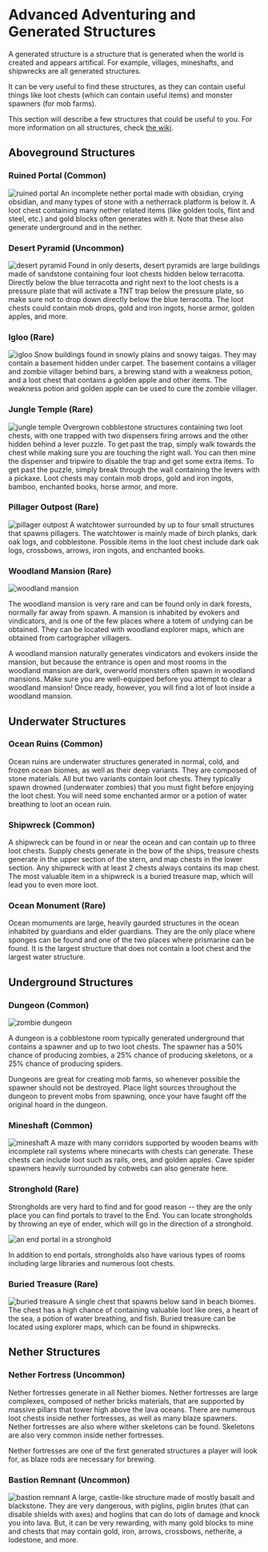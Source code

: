 # Advanced Adventuring and Generated Structures

A generated structure is a structure that is generated when the world is created and appears artifical. For example, villages, mineshafts, and shipwrecks are all generated structures. 

It can be very useful to find these structures, as they can contain useful things like loot chests (which can contain useful items) and monster spawners (for mob farms). 

This section will describe a few structures that could be useful to you. For more information on all structures, check [the wiki](https://minecraft.fandom.com/wiki/Generated_structures).

## Aboveground Structures

### Ruined Portal (Common)
![ruined portal](images/ruined-portal.png)
An incomplete nether portal made with obsidian, crying obsidian, and many types of stone with a netherrack platform is below it. A loot chest containing many nether related items (like golden tools, flint and steel, etc.) and gold blocks often generates with it. Note that these also generate underground and in the nether.

### Desert Pyramid (Uncommon)
![desert pyramid](images/desert-pyramid.png)
Found in only deserts, desert pyramids are large buildings made of sandstone containing four loot chests hidden below terracotta. Directly below the blue terracotta and right next to the loot chests is a pressure plate that will activate a TNT trap below the pressure plate, so make sure not to drop down directly below the blue terracotta. The loot chests could contain mob drops, gold and iron ingots, horse armor, golden apples, and more.

### Igloo (Rare)
![igloo](images/igloo.png)
Snow buildings found in snowly plains and snowy taigas. They may contain a basement hidden under carpet. The basement contains a villager and zombie villager behind bars, a brewing stand with a weakness potion, and a loot chest that contains a golden apple and other items. The weakness potion and golden apple can be used to cure the zombie villager.

### Jungle Temple (Rare)
![jungle temple](images/jungle-temple.png)
Overgrown cobblestone structures containing two loot chests, with one trapped with two dispensers firing arrows and the other hidden behind a lever puzzle. To get past the trap, simply walk towards the chest while making sure you are touching the right wall. You can then mine the dispenser and tripwire to disable the trap and get some extra items. To get past the puzzle, simply break through the wall containing the levers with a pickaxe. Loot chests may contain mob drops, gold and iron ingots, bamboo, enchanted books, horse armor, and more.

### Pillager Outpost (Rare)
![pillager outpost](images/pillager-outpost.png)
A watchtower surrounded by up to four small structures that spawns pillagers. The watchtower is mainly made of birch planks, dark oak logs, and cobblestone. Possible items in the loot chest include dark oak logs, crossbows, arrows, iron ingots, and enchanted books.

### Woodland Mansion (Rare)

![woodland mansion](images/woodland-mansion.jpg)

The woodland mansion is very rare and can be found only in dark forests, normally far away from spawn. A mansion is inhabited by evokers and vindicators, and is one of the few places where a totem of undying can be obtained. They can be located with woodland explorer maps, which are obtained from cartographer villagers. 

A woodland mansion naturally generates vindicators and evokers inside the mansion, but because the entrance is open and most rooms in the woodland mansion are dark, overworld monsters often spawn in woodland mansions. Make sure you are well-equipped before you attempt to clear a woodland mansion! Once ready, however, you will find a lot of loot inside a woodland mansion.

## Underwater Structures

### Ocean Ruins (Common)

Ocean ruins are underwater structures generated in normal, cold, and frozen ocean biomes, as well as their deep variants. They are composed of stone materials. All but two variants contain loot chests. They typically spawn drowned (underwater zombies) that you must fight before enjoying the loot chest. You will need some enchanted armor or a potion of water breathing to loot an ocean ruin.

### Shipwreck (Common)

A shipwreck can be found in or near the ocean and can contain up to three loot chests. Supply chests generate in the bow of the ships, treasure chests generate in the upper section of the stern, and map chests in the lower section. Any shipwreck with at least 2 chests always contains its map chest. The most valuable item in a shipwreck is a buried treasure map, which will lead you to even more loot.

### Ocean Monument (Rare)

Ocean momuments are large, heavily gaurded structures in the ocean inhabited by guardians and elder guardians. They are the only place where sponges can be found and one of the two places where prismarine can be found. It is the largest structure that does not contain a loot chest and the largest water structure. 

## Underground Structures

### Dungeon (Common)

![zombie dungeon](images/dungeon.png)

A dungeon is a cobblestone room typically generated underground that contains a spawner and up to two loot chests. The spawner has a 50% chance of producing zombies, a 25% chance of producing skeletons, or a 25% chance of producing spiders. 

Dungeons are great for creating mob farms, so whenever possible the spawner should not be destroyed. Place light sources throughout the dungeon to prevent mobs from spawning, once your have faught off the original hoard in the dungeon.

### Mineshaft (Common)
![mineshaft](images/mineshaft.png)
A maze with many corridors supported by wooden beams with incomplete rail systems where minecarts with chests can generate. These chests can include loot such as rails, ores, and golden apples. Cave spider spawners heavily surrounded by cobwebs can also generate here.

### Stronghold (Rare)

Strongholds are very hard to find and for good reason -- they are the only place you can find portals to travel to the End. You can locate strongholds by throwing an eye of ender, which will go in the direction of a stronghold.

![an end portal in a stronghold](images/end-portal.jpg)

In addition to end portals, strongholds also have various types of rooms including large libraries and numerous loot chests. 

### Buried Treasure (Rare)
![buried treasure](images/buried-treasure.png)
A single chest that spawns below sand in beach biomes. The chest has a high chance of containing valuable loot like ores, a heart of the sea, a potion of water breathing, and fish. Buried treasure can be located using explorer maps, which can be found in shipwrecks.

## Nether Structures

### Nether Fortress (Uncommon)

Nether fortresses generate in all Nether biomes. Nether fortresses are large complexes, composed of nether bricks materials, that are supported by massive pillars that tower high above the lava oceans. There are numerous loot chests inside nether fortresses, as well as many blaze spawners. Nether fortresses are also where wither skeletons can be found. Skeletons are also very common inside nether fortresses.

Nether fortresses are one of the first generated structures a player will look for, as blaze rods are necessary for brewing.

### Bastion Remnant (Uncommon)
![bastion remnant](images/bastion-remnant.png)
A large, castle-like structure made of mostly basalt and blackstone. They are very dangerous, with piglins, piglin brutes (that can disable shields with axes) and hoglins that can do lots of damage and knock you into lava. But, it can be very rewarding, with many gold blocks to mine and chests that may contain gold, iron, arrows, crossbows, netherite, a lodestone, and more.

